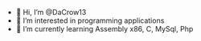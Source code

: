 - 👋 Hi, I’m @DaCrow13
- 👀 I’m interested in programming applications
- 🌱 I’m currently learning Assembly x86, C, MySql, Php

<!---
DaCrow13/DaCrow13 is a ✨ special ✨ repository because its `README.md` (this file) appears on your GitHub profile.
You can click the Preview link to take a look at your changes.
--->
